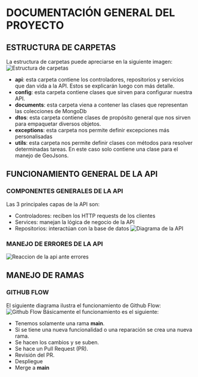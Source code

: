 # DOCUMENTACIÓN GENERAL DEL PROYECTO

## ESTRUCTURA DE CARPETAS
La estructura de carpetas puede apreciarse en la siguiente imagen:
<br>
![Estructura de carpetas](https://github.com/Vpp2000/trips-rest-api/assets/48797063/35e5ae66-d6ad-4199-a1a9-46a864fe0ed0)
- **api**: esta carpeta contiene los controladores, repositorios y servicios que dan vida a la API. Estos se explicarán luego con más detalle.
- **config**: esta carpeta contiene clases que sirven para configurar nuestra API.
- **documents**: esta carpeta viena a contener las clases que representan las colecciones de MongoDb
- **dtos**: esta carpeta contiene clases de propósito general que nos sirven para empaquetar diversos objetos.
- **exceptions**: esta carpeta nos permite definir excepciones más personalisadas
- **utils**: esta carpeta nos permite definir clases con métodos para resolver determinadas tareas. En este caso solo contiene una clase para el manejo de GeoJsons.

## FUNCIONAMIENTO GENERAL DE LA API
### COMPONENTES GENERALES DE LA API
Las 3 principales capas de la API son:
- Controladores: reciben los HTTP requests de los clientes
- Services: manejan la lógica de negocio de la API
- Repositorios: interactúan con la base de datos
![Diagrama de la API](https://github.com/Vpp2000/trips-rest-api/assets/48797063/cae4ac9c-d4a8-4f75-9449-c92583ee1729)
### MANEJO DE ERRORES DE LA API
![Reaccion de la api ante errores](https://github.com/Vpp2000/trips-rest-api/assets/48797063/c091da8a-a423-4f34-9e79-b20b4e69f8b4)


## MANEJO DE RAMAS
### GITHUB FLOW
El siguiente diagrama ilustra el funcionamiento de Github Flow:
![Github Flow](https://github.com/Vpp2000/trips-rest-api/assets/48797063/be36ae19-61fb-47ca-92ec-bf1978f0ad9b)
Básicamente el funcionamiento es el siguiente:
- Tenemos solamente una rama **main**.
- Si se tiene una nueva funcionalidad o una reparación se crea una nueva rama.
- Se hacen los cambios y se suben.
- Se hace un Pull Request (PR).
- Revisión del PR.
- Despliegue
- Merge a **main**